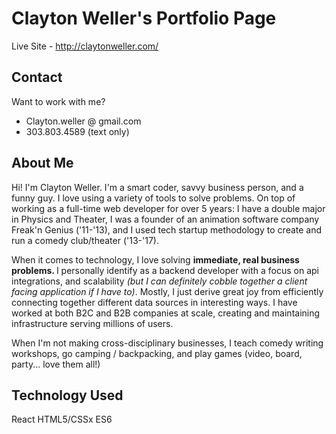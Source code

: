 # Clayton Weller's Portfolio Page

Live Site - http://claytonweller.com/

## Contact

Want to work with me?
- Clayton.weller @ gmail.com
- 303.803.4589 (text only)

## About Me

Hi! I'm Clayton Weller. I'm a smart coder, savvy business person, and a funny guy. I love
using a variety of tools to solve problems. On top of working as a
full-time web developer for over 5 years: I have a
double major in Physics and Theater, I was a founder of an animation
software company Freak'n Genius ('11-'13), and I used tech startup methodology to create and run a
comedy club/theater ('13-'17).

When it comes to technology, I love solving <b>immediate, real business problems. </b>
I personally identify as a backend developer with a focus on api
integrations, and scalability <i>(but I can definitely cobble 
together a client facing application if I have to)</i>. Mostly, I just derive great
joy from efficiently connecting together different data sources in interesting ways.
I have worked at both B2C and B2B companies at scale, creating and maintaining 
infrastructure serving millions of users.

When I'm not making cross-disciplinary businesses, I teach comedy
writing workshops, go camping / backpacking, and play games (video,
board, party... love them all!)

## Technology Used

React
HTML5/CSSx
ES6
